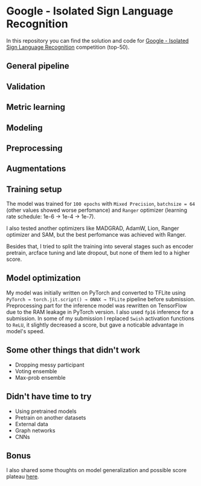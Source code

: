 # Google - Isolated Sign Language Recognition
In this repository you can find the solution and code for [Google - Isolated Sign Language Recognition](https://www.kaggle.com/competitions/asl-signs/discussion) competition (top-50).

## General pipeline

## Validation

## Metric learning

## Modeling

## Preprocessing

## Augmentations

## Training setup
The model was trained for `100 epochs` with `Mixed Precision`, `batchsize = 64` (other values showed worse perfomance) and `Ranger` optimizer (learning rate schedule: 1e-6 → 1e-4 → 1e-7).

I also tested another optimizers like MADGRAD, AdamW, Lion, Ranger optimizer and SAM, but the best perfomance was achieved with Ranger. 

Besides that, I tried to split the training into several stages such as encoder pretrain, arcface tuning and late dropout, but none of them led to a higher score.

## Model optimization
My model was initially written on PyTorch and converted to TFLite using `PyTorch → torch.jit.script() → ONNX → TFLite` pipeline before submission. Preprocessing part for the inference model  was rewritten on TensorFlow due to the RAM leakage in PyTorch version. I also used `fp16` inference for a submission. In some of my submission I replaced `Swish` activation functions to `ReLU`, it slightly decreased a score, but gave a noticable advantage in model's speed.

## Some other things that didn't work
- Dropping messy participant
- Voting ensemble
- Max-prob ensemble

## Didn't have time to try
- Using pretrained models
- Pretrain on another datasets
- External data
- Graph networks
- CNNs

## Bonus
I also shared some thoughts on model generalization and possible score plateau [here](https://www.kaggle.com/competitions/asl-signs/discussion/406457).
